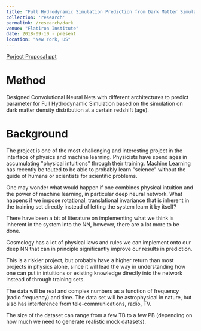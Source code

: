 ```yaml
---
title: "Full Hydrodynamic Simulation Prediction from Dark Matter Simulation"
collection: 'research'
permalink: /research/dark
venue: "Flatiron Institute"
date: 2018-09-10 - present
location: "New York, US"
---
```


[Porject Proposal ppt](https://drive.google.com/open?id=15F9UssTuPMLMevCMA6Pni_shcFjtT2mf)

Method
======
Designed Convolutional Neural Nets with different architectures to predict parameter for Full Hydrodynamic Simulation based on the simulation on dark matter density distribution at a certain redshift (age). 

Background
======
The project is one of the most challenging and interesting project in the interface of physics and machine learning. Physicists have spend ages in accumulating "physical intuitions" through their training. Machine Learning has recently be touted to be able to probably learn "science" without the guide of humans or scientists for scientific problems.


One may wonder what would happen if one combines physical intuition and the power of machine learning, in particular deep neural network. What happens if we impose rotational, translational invariance that is inherent in the training set directly instead of letting the system learn it by itself?


There have been a bit of literature on implementing what we think is inherent in the system into the NN, however, there are a lot more to be done.


Cosmology has a lot of physical laws and rules we can implement onto our deep NN that can in principle significantly improve our results in prediction.




This is a riskier project, but probably have a higher return than most projects in physics alone, since it will lead the way in understanding how one can put in intuitions or existing knowledge directly into the network instead of through training sets.


The data will be real and complex numbers as a function of frequency (radio frequency) and time. The data set will be astrophysical in nature, but also has interference from tele-communications, radio, TV.


The size of the dataset can range from a few TB to a few PB (depending on how much we need to generate realistic mock datasets).

